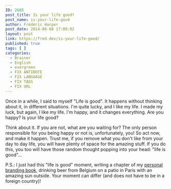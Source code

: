 ```yaml
---
ID: 2605
post_title: Is your life good?
post_name: is-your-life-good
author: Frédéric Harper
post_date: 2014-06-08 17:00:02
layout: post
link: https://fred.dev/is-your-life-good/
published: true
tags: [ ]
categories:
  - Brainer
  - English
  - evergreen
  - FIX ANTIDOTE
  - FIX LANGUAGE
  - FIX TAGS
  - FIX URL
---
```

Once in a while, I said to myself "Life is good". It happens without thinking about it, in different situations. I'm quite lucky, and I like my life. I made my luck, but again, I like my life. I'm happy, and it changes everything. Are you happy? Is your life good?

Think about it. If you are not, what are you waiting for? The only person responsible for you being happy or not is, unfortunately, you! So act now, and make it happen. Trust me, if you remove what you don't like from your day to day life, you will have plenty of space for the amazing stuff. If you do this, you too will have those random thought popping into your head: "life is good"...

P.S.: I just had this "life is good" moment, writing a chapter of my <a title="Book on Personal Branding for developers" href="https://book.fred.dev/">personal branding book</a>, drinking beer from Belgium on a patio in Paris with an amazing sun outside. Your moment can differ (and does not have to be in a foreign country)!